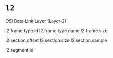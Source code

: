 # `l2`

OSI Data Link Layer (Layer-2)

l2.frame.type.id
l2.frame.type.name
l2.frame.size

l2.section.offset
l2.section.size
l2.section.sample

l2.segment.id
